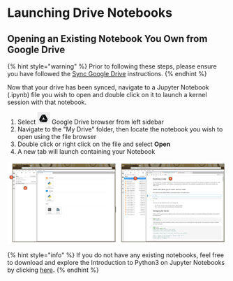 # Launching Drive Notebooks

## Opening an Existing Notebook You Own from Google Drive

{% hint style="warning" %}
Prior to following these steps, please ensure you have followed the [Sync Google Drive](sign-in.md#how-to-enable-google-drive) instructions.
{% endhint %}

Now that your drive has been synced, navigate to a Jupyter Notebook \(.ipynb\) file you wish to open and double click on it to launch a kernel session with that notebook.

1. Select ![](../.gitbook/assets/image%20%287%29.png) Google Drive browser from left sidebar
2. Navigate to the "My Drive" folder, then locate the notebook you wish to open using the file browser
3. Double click or right click on the file and select **Open**
4. A new tab will launch containing your Notebook

![](../.gitbook/assets/screenshot-from-2018-09-18-14-29-32.png)

{% hint style="info" %}
If you do not have any existing notebooks, feel free to download and explore the Introduction to Python3 on Jupyter Notebooks by clicking [here](https://drive.google.com/drive/folders/15ztZjxdZ_eZC_RV5tEVmizNfNP8Km7oh)**.**
{% endhint %}

## 

